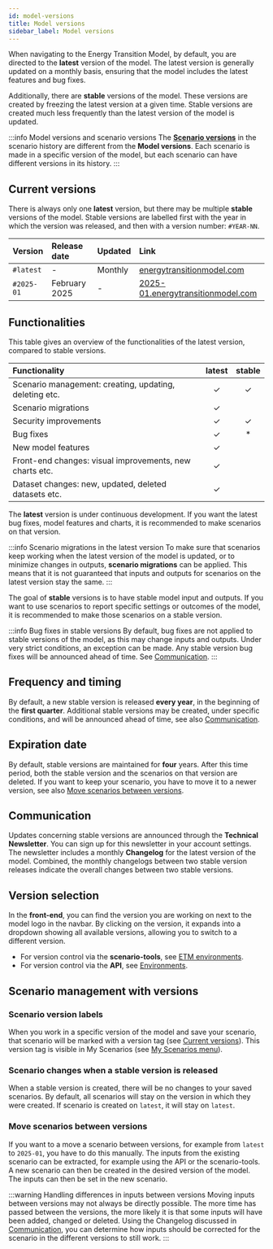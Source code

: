 ```yaml
---
id: model-versions
title: Model versions
sidebar_label: Model versions
---
```


When navigating to the Energy Transition Model, by default, you are directed to the **latest** version of the model. The latest version is generally updated on a monthly basis, ensuring that the model includes the latest features and bug fixes.

Additionally, there are **stable** versions of the model. These versions are created by freezing the latest version at a given time. Stable versions are created much less frequently than the latest version of the model is updated.

:::info Model versions and scenario versions
The **[Scenario versions](managing-scenarios/scenario-history.md)** in the scenario history are different from the **Model versions**. Each scenario is made in a specific version of the model, but each scenario can have different versions in its history.
:::

## Current versions

There is always only one **latest** version, but there may be multiple **stable** versions of the model. Stable versions are labelled first with the year in which the version was released, and then with a version number: `#YEAR-NN`.

| Version | Release date | Updated | Link |
|:---|:---|:---|:---|
| `#latest` | - | Monthly | [energytransitionmodel.com](https://energytransitionmodel.com/) |
| `#2025-01` | February 2025| - | [2025-01.energytransitionmodel.com](https://2025-01.energytransitionmodel.com/) |

## Functionalities

This table gives an overview of the functionalities of the latest version, compared to stable versions.

| Functionality | latest | stable |
|:---|:---:|:---:|
| Scenario management: creating, updating, deleting etc. | ✓ | ✓ |
| Scenario migrations | ✓ |   |
| Security improvements | ✓ | ✓ |
| Bug fixes | ✓ | * |
| New model features  | ✓ |   |
| Front-end changes: visual improvements, new charts etc. | ✓ |   |
| Dataset changes: new, updated, deleted datasets etc.  | ✓ |   |

The **latest** version is under continuous development. If you want the latest bug fixes, model features and charts, it is recommended to make scenarios on that version.

:::info Scenario migrations in the latest version
To make sure that scenarios keep working when the latest version of the model is updated, or to minimize changes in outputs, **scenario migrations** can be applied. This means that it is not guaranteed that inputs and outputs for scenarios on the latest version stay the same.
:::

The goal of **stable** versions is to have stable model input and outputs. If you want to use scenarios to report specific settings or outcomes of the model, it is recommended to make those scenarios on a stable version.

:::info Bug fixes in stable versions
By default, bug fixes are not applied to stable versions of the model, as this may change inputs and outputs. Under very strict conditions, an exception can be made. Any stable version bug fixes will be announced ahead of time. See [Communication](#communication).
:::

## Frequency and timing

By default, a new stable version is released **every year**, in the beginning of the **first quarter**. Additional stable versions may be created, under specific conditions, and will be announced ahead of time, see also [Communication](#communication).

## Expiration date

By default, stable versions are maintained for **four** years. After this time period, both the stable version and the scenarios on that version are deleted. If you want to keep your scenario, you have to move it to a newer version, see also [Move scenarios between versions](#move-scenarios-between-versions).

## Communication

Updates concerning stable versions are announced through the **Technical Newsletter**. You can sign up for this newsletter in your account settings. The newsletter includes a monthly **Changelog** for the latest version of the model. Combined, the monthly changelogs between two stable version releases indicate the overall changes between two stable versions.

## Version selection

In the **front-end**, you can find the version you are working on next to the model logo in the navbar. By clicking on the version, it expands into a dropdown showing all available versions, allowing you to switch to a different version.

- For version control via the **scenario-tools**, see [ETM environments](../scenario-tools/advanced-settings#etm-environments).
- For version control via the **API**, see [Environments](../../api/intro#environments).

## Scenario management with versions

### Scenario version labels

When you work in a specific version of the model and save your scenario, that scenario will be marked with a version tag (see [Current versions](#current-versions)). This version tag is visible in My Scenarios (see [My Scenarios menu](managing-scenarios/my-scenarios-menu)).

### Scenario changes when a stable version is released

When a stable version is created, there will be no changes to your saved scenarios. By default, all scenarios will stay on the version in which they were created. If scenario is created on `latest`, it will stay on `latest`.

### Move scenarios between versions

If you want to a move a scenario between versions, for example from `latest` to `2025-01`, you have to do this manually. The inputs from the existing scenario can be extracted, for example using the API or the scenario-tools. A new scenario can then be created in the desired version of the model. The inputs can then be set in the new scenario.

:::warning Handling differences in inputs between versions
Moving inputs between versions may not always be directly possible. The more time has passed between the versions, the more likely it is that some inputs will have been added, changed or deleted. Using the Changelog discussed in [Communication](#communication), you can determine how inputs should be corrected for the scenario in the different versions to still work.
:::
